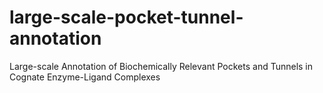 # large-scale-pocket-tunnel-annotation
Large-scale Annotation of Biochemically Relevant Pockets and Tunnels in Cognate Enzyme-Ligand Complexes
